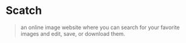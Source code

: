 # Scatch

> an online image website where you can search for your favorite images and edit, save, or download them.
